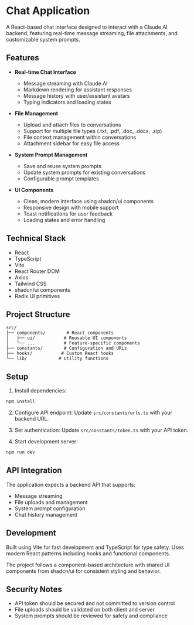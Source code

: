 # Chat Application

A React-based chat interface designed to interact with a Claude AI backend, featuring real-time message streaming, file attachments, and customizable system prompts.

## Features

- **Real-time Chat Interface**
  - Message streaming with Claude AI
  - Markdown rendering for assistant responses
  - Message history with user/assistant avatars
  - Typing indicators and loading states

- **File Management**
  - Upload and attach files to conversations
  - Support for multiple file types (.txt, .pdf, .doc, .docx, .zip)
  - File context management within conversations
  - Attachment sidebar for easy file access

- **System Prompt Management**
  - Save and reuse system prompts
  - Update system prompts for existing conversations
  - Configurable prompt templates

- **UI Components**
  - Clean, modern interface using shadcn/ui components
  - Responsive design with mobile support
  - Toast notifications for user feedback
  - Loading states and error handling

## Technical Stack

- React 
- TypeScript
- Vite
- React Router DOM
- Axios
- Tailwind CSS
- shadcn/ui components
- Radix UI primitives

## Project Structure

```
src/
├── components/        # React components
│   ├── ui/           # Reusable UI components
│   └── ...           # Feature-specific components
├── constants/        # Configuration and URLs
├── hooks/           # Custom React hooks
└── lib/            # Utility functions
```

## Setup

1. Install dependencies:
```bash
npm install
```

2. Configure API endpoint:
Update `src/constants/urls.ts` with your backend URL.

3. Set authentication:
Update `src/constants/token.ts` with your API token.

4. Start development server:
```bash
npm run dev
```

## API Integration

The application expects a backend API that supports:
- Message streaming
- File uploads and management
- System prompt configuration
- Chat history management

## Development

Built using Vite for fast development and TypeScript for type safety. Uses modern React patterns including hooks and functional components.

The project follows a component-based architecture with shared UI components from shadcn/ui for consistent styling and behavior.

## Security Notes

- API token should be secured and not committed to version control
- File uploads should be validated on both client and server
- System prompts should be reviewed for safety and compliance
